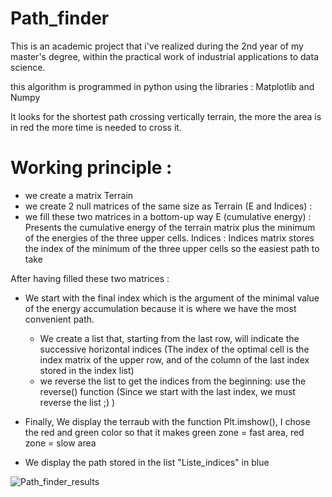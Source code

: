 # Path_finder

This is an academic project that i've realized during the 2nd year of my master's degree, within the practical work of industrial applications to data science.

this algorithm is programmed in python using the libraries : Matplotlib and Numpy 

It looks for the shortest path crossing vertically terrain, the more the area is in red the more time is needed to cross it.

# Working principle :

- we create a matrix Terrain
- we create 2 null matrices of the same size as Terrain (E and Indices) : 
- we fill these two matrices in a bottom-up way
E (cumulative energy) : Presents the cumulative energy of the terrain matrix plus the minimum of the energies of the three upper cells.
Indices : Indices matrix stores the index of the minimum of the three upper cells so the easiest path to take

After having filled these two matrices :

- We start with the final index which is the argument of the minimal value of the energy accumulation because it is where we have the most convenient path.
  - We create a list that, starting from the last row, will indicate the successive horizontal indices (The index of the optimal cell is the index matrix of the upper row, and of the column of the last index stored in the index list)
  - we reverse the list to get the indices from the beginning: use the reverse() function (Since we start with the last index, we must reverse the list ;) )

- Finally, We display the terraub with the function Plt.imshow(), I chose the red and green color so that it makes green zone = fast area, red zone = slow area
- We display the path stored in the list "Liste_indices" in blue 

![Path_finder_results](https://user-images.githubusercontent.com/96794946/147682172-1fb7adec-b935-47f8-86fe-27a87fffa9eb.png)

